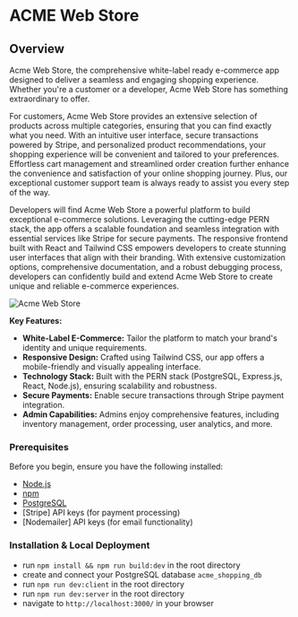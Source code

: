 # ACME Web Store

## Overview

Acme Web Store, the comprehensive white-label ready e-commerce app designed to deliver a seamless and engaging shopping experience. Whether you're a customer or a developer, Acme Web Store has something extraordinary to offer.

For customers, Acme Web Store provides an extensive selection of products across multiple categories, ensuring that you can find exactly what you need. With an intuitive user interface, secure transactions powered by Stripe, and personalized product recommendations, your shopping experience will be convenient and tailored to your preferences. Effortless cart management and streamlined order creation further enhance the convenience and satisfaction of your online shopping journey. Plus, our exceptional customer support team is always ready to assist you every step of the way.

Developers will find Acme Web Store a powerful platform to build exceptional e-commerce solutions. Leveraging the cutting-edge PERN stack, the app offers a scalable foundation and seamless integration with essential services like Stripe for secure payments. The responsive frontend built with React and Tailwind CSS empowers developers to create stunning user interfaces that align with their branding. With extensive customization options, comprehensive documentation, and a robust debugging process, developers can confidently build and extend Acme Web Store to create unique and reliable e-commerce experiences.

![Acme Web Store](src/Components/assets/AcmeWebStore.gif)

**Key Features:**

- **White-Label E-Commerce:**
  Tailor the platform to match your brand's identity and unique requirements.
- **Responsive Design:**
  Crafted using Tailwind CSS, our app offers a mobile-friendly and visually appealing interface.
- **Technology Stack:**
  Built with the PERN stack (PostgreSQL, Express.js, React, Node.js), ensuring scalability and robustness.
- **Secure Payments:**
  Enable secure transactions through Stripe payment integration.
- **Admin Capabilities:**
  Admins enjoy comprehensive features, including inventory management, order processing, user analytics, and more.

### Prerequisites

Before you begin, ensure you have the following installed:

- [Node.js](https://nodejs.org/)
- [npm](https://www.npmjs.com/)
- [PostgreSQL](https://www.postgresql.org/)
- [Stripe] API keys (for payment processing)
- [Nodemailer] API keys (for email functionality)

### Installation & Local Deployment

- run `npm install && npm run build:dev` in the root directory
- create and connect your PostgreSQL database `acme_shopping_db`
- run `npm run dev:client` in the root directory
- run `npm run dev:server` in the root directory
- navigate to `http://localhost:3000/` in your browser
